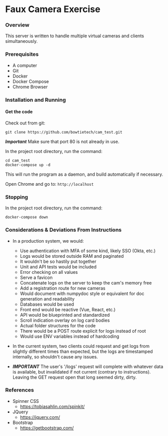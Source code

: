 # Faux Camera Exercise

### Overview

This server is written to handle multiple virtual cameras and clients simultaneously.


### Prerequisites

- A computer
- Git
- Docker
- Docker Compose
- Chrome Browser


### Installation and Running

#### Get the code

Check out from git:
```
git clone https://github.com/bowtietech/cam_test.git
```

***Important*** Make sure that port 80 is not already in use.

In the project root directory, run the command:
```
cd cam_test
docker-compose up -d
```

This will run the program as a daemon, and build automatically if necessary.

Open Chrome and go to:
```http://localhost```


### Stopping

In the project root directory, run the command:
```
docker-compose down
```


### Considerations & Deviations From Instructions

- In a production system, we would:
    - Use authentication with MFA of some kind, likely SSO (Okta, etc.)
    - Logs would be stored outside RAM and paginated
    - It wouldn't be so hastily put together
    - Unit and API tests would be included
    - Error checking on all values
    - Serve a favicon
    - Concatenate logs on the server to keep the cam's memory free
    - Add a registration route for new cameras
    - Would document with numpydoc style or equivalent for doc generation and readability
    - Databases would be used
    - Front end would be reactive (Vue, React, etc.)
    - API would be blueprinted and standardized 
    - Scroll indication overlay on log card bodies
    - Actual folder structures for the code
    - There would be a POST route explicit for logs instead of root
    - Would use ENV variables instead of hardcoding

- In the current system, two clients could request and get logs from slightly different times than expected, but the logs are timestamped internally, so shouldn't cause any issues.
- ***IMPORTANT*** The user's '/logs' request will complete with whatever data is available, but invalidated if not current (contrary to instructions). Leaving the GET request open that long seemed dirty, dirty. 


### References

- Spinner CSS
    - https://tobiasahlin.com/spinkit/
- JQuery
    - https://jquery.com/
- Bootstrap
    - https://getbootstrap.com/